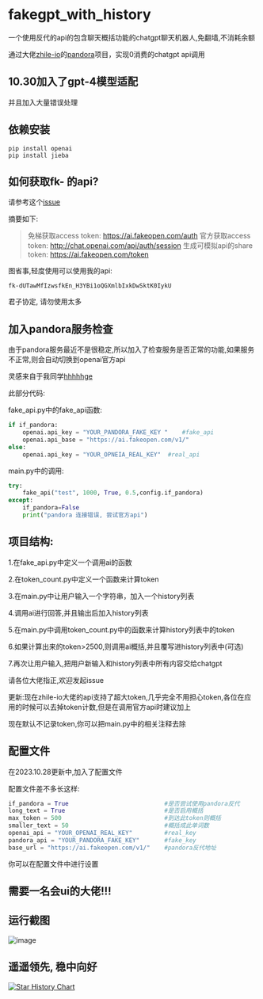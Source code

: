 # fakegpt_with_history
一个使用反代的api的包含聊天概括功能的chatgpt聊天机器人,免翻墙,不消耗余额

通过大佬[zhile-io](https://github.com/zhile-io)的[pandora](https://github.com/zhile-io/pandora)项目，实现0消费的chatgpt api调用

## 10.30加入了gpt-4模型适配
并且加入大量错误处理

## 依赖安装
```shell
pip install openai
pip install jieba
```

## 如何获取fk- 的api?
请参考这个[issue](https://github.com/zhile-io/pandora/issues/183)

摘要如下:

>    免梯获取access token: https://ai.fakeopen.com/auth
>    官方获取access token: http://chat.openai.com/api/auth/session
>    生成可模拟api的share token: https://ai.fakeopen.com/token

图省事,轻度使用可以使用我的api:

```
fk-dUTawMfIzwsfkEn_H3YBi1oQGXmlbIxkDwSktK0IykU
```

君子协定, 请勿使用太多


## 加入pandora服务检查
由于pandora服务最近不是很稳定,所以加入了检查服务是否正常的功能,如果服务不正常,则会自动切换到openai官方api

灵感来自于我同学[hhhhhge](https://github.com/hhhhhge)

此部分代码:

fake_api.py中的fake_api函数:

```python
if if_pandora:
    openai.api_key = "YOUR_PANDORA_FAKE_KEY "    #fake_api
    openai.api_base = "https://ai.fakeopen.com/v1/"
else:
    openai.api_key = "YOUR_OPNEIA_REAL_KEY"  #real_api
```

main.py中的调用:

```python
try:
    fake_api("test", 1000, True, 0.5,config.if_pandora)
except:
    if_pandora=False
    print("pandora 连接错误, 尝试官方api")
```

## 项目结构:
1.在fake_api.py中定义一个调用ai的函数

2.在token_count.py中定义一个函数来计算token

3.在main.py中让用户输入一个字符串，加入一个history列表

4.调用ai进行回答,并且输出后加入history列表

5.在main.py中调用token_count.py中的函数来计算history列表中的token

6.如果计算出来的token>2500,则调用ai概括,并且覆写进history列表中(可选)

7.再次让用户输入,把用户新输入和history列表中所有内容交给chatgpt

请各位大佬指正,欢迎发起issue

更新:现在zhile-io大佬的api支持了超大token,几乎完全不用担心token,各位在应用的时候可以去掉token计数,但是在调用官方api时建议加上

现在默认不记录token,你可以把main.py中的相关注释去除

## 配置文件
在2023.10.28更新中,加入了配置文件

配置文件差不多长这样:

```python
if_pandora = True                           #是否尝试使用pandora反代
long_text = True                            #是否启用概括
max_token = 500                             #到达此token则概括
smaller_text = 50                           #概括成此单词数
openai_api = "YOUR_OPENAI_REAL_KEY"         #real_key
pandora_api = "YOUR_PANDORA_FAKE_KEY"       #fake_key
base_url = "https://ai.fakeopen.com/v1/"    #pandora反代地址
```

你可以在配置文件中进行设置

## 需要一名会ui的大佬!!!

## 运行截图

![image](https://github.com/daishuge/fakegpt_with_history/assets/122254868/6fc2f993-1430-4cf8-98ba-ce14c7d394f1)


## 遥遥领先, 稳中向好

[![Star History Chart](https://api.star-history.com/svg?repos=daishuge/-fakegpt-with-history&type=Date)](https://star-history.com/#daishuge/-fakegpt-with-history&Date)
